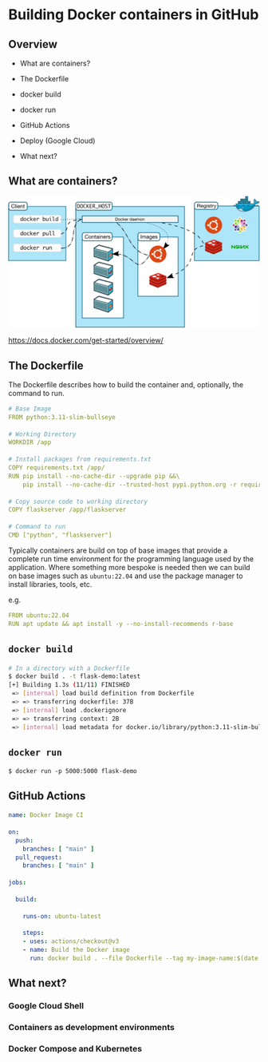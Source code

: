 # Building Docker containers in GitHub

## Overview

* What are containers?

* The Dockerfile

* docker build

* docker run

* GitHub Actions

* Deploy (Google Cloud)

* What next?

## What are containers?

![](architecture.svg)

<https://docs.docker.com/get-started/overview/>

## The Dockerfile

The Dockerfile describes how to build the container and, optionally, the command to run. 

```yaml
# Base Image
FROM python:3.11-slim-bullseye

# Working Directory
WORKDIR /app

# Install packages from requirements.txt
COPY requirements.txt /app/
RUN pip install --no-cache-dir --upgrade pip &&\
    pip install --no-cache-dir --trusted-host pypi.python.org -r requirements.txt

# Copy source code to working directory
COPY flaskserver /app/flaskserver

# Command to run
CMD ["python", "flaskserver"]
```

Typically containers are build on top of base images that provide a complete run time environment for the programming language used by the application. Where something more bespoke is needed then we can build on base images such as ```ubuntu:22.04``` and use the package manager to install libraries, tools, etc.

e.g.
```yaml
FROM ubuntu:22.04
RUN apt update && apt install -y --no-install-recommends r-base
```


## ```docker build```

```sh
# In a directory with a Dockerfile
$ docker build . -t flask-demo:latest
[+] Building 1.3s (11/11) FINISHED                                                                                    
 => [internal] load build definition from Dockerfile                                                             0.0s
 => => transferring dockerfile: 37B                                                                              0.0s
 => [internal] load .dockerignore                                                                                0.0s
 => => transferring context: 2B                                                                                  0.0s
 => [internal] load metadata for docker.io/library/python:3.11-slim-bullseye                                     1.2s
```

## ```docker run```

```
$ docker run -p 5000:5000 flask-demo
```

## GitHub Actions

```yaml
name: Docker Image CI

on:
  push:
    branches: [ "main" ]
  pull_request:
    branches: [ "main" ]

jobs:

  build:

    runs-on: ubuntu-latest

    steps:
    - uses: actions/checkout@v3
    - name: Build the Docker image
      run: docker build . --file Dockerfile --tag my-image-name:$(date +%s)
```

## What next?

### Google Cloud Shell

### Containers as development environments

### Docker Compose and Kubernetes



